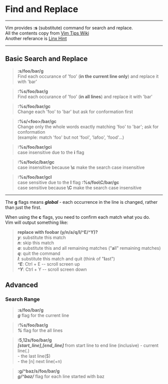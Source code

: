 # Find and Replace
---

Vim provides **:s** (substitute) command for search and replace.    
All the contents copy from [Vim Tips Wiki](https://vim.fandom.com/wiki/Search_and_replace)  
Another referance is [Linx Hint](https://linuxhint.com/vim_search_replace/#:~:text=Follow%20the%20below%20simple%20steps%20to%20search%20and,back%20to%20normal%20mode.%20...%20More%20items...%20)

---

## Basic Search and Replace

> **:s/foo/bar/g**  
Find each occurance of 'foo' (**in the current line only**) and replace it with 'bar'

> **:%s/foo/bar/g**    
Find each occurance of 'foo' (**in all lines**) and replace it with 'bar'

> **:%s/foo/bar/gc**    
Change each 'foo' to 'bar' but ask for conformation first

> **:%s/\<foo\>/bar/gc**    
Change only the whole words exactly matching 'foo' to 'bar'; ask for conformation   
(example: match 'foo' but not 'fool', 'lafoo', 'food'...)

> **:%s/foo/bar/gci**   
case insensitive due to the **i** flag  

> **:%s/foo\c/bar/gc**  
case insensitive because **\c** make the search case insensitive

> **:%s/foo/bar/gcI**   
case sensitive due to the **I** flag
> **:%s/foo\C/bar/gc**  
case sensitive because **\C** make the search case insensitive

---
The **g** flags means ***global*** - each occurrence in the line is changed,
    rather than just the first.     
        
When using the **c** flags, you need to confirm each match what you do.     
Vim will output something like:
> **replace with foobar (y/n/a/q/l/^E/^Y)?**    
***y***: substitute this match  
***n***: skip this match    
***a***: substitute this and all remaining matches ("**a**ll" remaining matches)    
***q***: quit the command   
***l***: substitute this match and quit (think of "**l**ast")   
***^E***: Ctrl + E -- scroll screen up  
***^Y***: Ctrl + Y -- scroll screen down

## Advanced

### Search Range
> **:s/foo/bar/g**  
***g*** flag for the current line

> **:%s/foo/bar/g**     
***%*** flag for the all lines

> **:5,12s/foo/bar/g**      
***[start_line],[end_line]*** from start line to end line (inclusive)
    - current line(.)   
    - the last line($)  
    - the [n] next line(+n)

> **:g/^baz/s/foo/bar/g**   
***g/^baz/*** flag for each line started with baz

